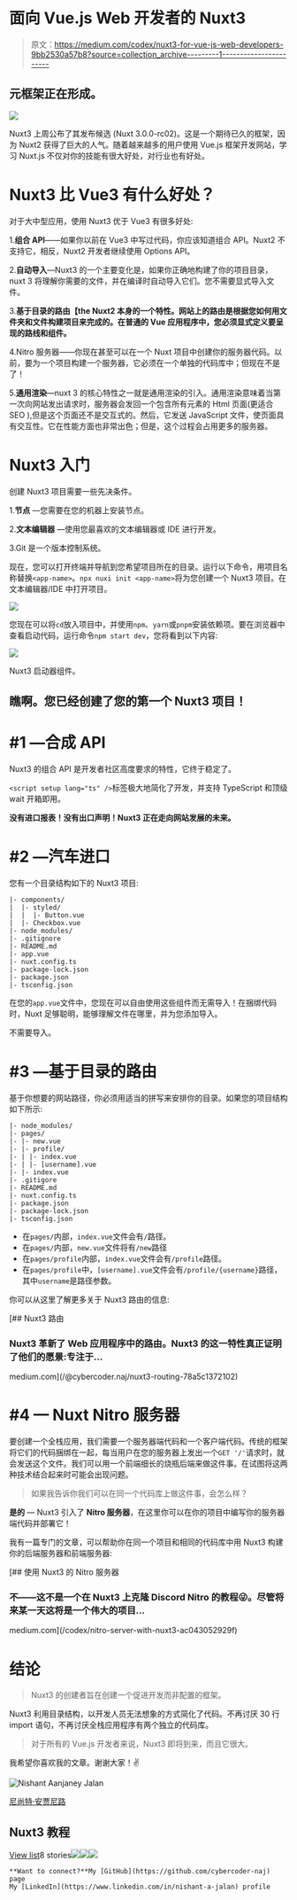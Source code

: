 # 面向 Vue.js Web 开发者的 Nuxt3

> 原文：<https://medium.com/codex/nuxt3-for-vue-js-web-developers-9bb2530a57b8?source=collection_archive---------1----------------------->

## 元框架正在形成。

![](img/233c1815f3900876c17a7da7c27a6a75.png)

Nuxt3 上周公布了其发布候选 [](#fb41) (Nuxt 3.0.0-rc02)。这是一个期待已久的框架，因为 Nuxt2 获得了巨大的人气。随着越来越多的用户使用 Vue.js 框架开发网站，学习 Nuxt.js 不仅对你的技能有很大好处，对行业也有好处。

# Nuxt3 比 Vue3 有什么好处？

对于大中型应用，使用 Nuxt3 优于 Vue3 有很多好处:

1.**组合 API**——如果你以前在 Vue3 中写过代码，你应该知道组合 API。Nuxt2 不支持它，相反，Nuxt2 开发者继续使用 Options API。

2.**自动导入**—Nuxt3 的一个主要变化是，如果你正确地构建了你的项目目录，nuxt 3 将理解你需要的文件，并在编译时自动导入它们。您不需要显式导入文件。

3.**基于目录的路由【the Nuxt2 本身的一个特性。网站上的路由是根据您如何用文件夹和文件构建项目来完成的。在普通的 Vue 应用程序中，您必须显式定义要呈现的路线和组件。**

4.Nitro 服务器——你现在甚至可以在一个 Nuxt 项目中创建你的服务器代码。以前，要为一个项目构建一个服务器，它必须在一个单独的代码库中；但现在不是了！

5.**通用渲染**—nuxt 3 的核心特性之一就是通用渲染的引入。通用渲染意味着当第一次向网站发出请求时，服务器会发回一个包含所有元素的 Html 页面(更适合 SEO ),但是这个页面还不是交互式的。然后，它发送 JavaScript 文件，使页面具有交互性。它在性能方面也非常出色；但是，这个过程会占用更多的服务器。

# Nuxt3 入门

创建 Nuxt3 项目需要一些先决条件。

1.**节点** —您需要在您的机器上安装节点。

2.**文本编辑器** —使用您最喜欢的文本编辑器或 IDE 进行开发。

3.Git 是一个版本控制系统。

现在，您可以打开终端并导航到您希望项目所在的目录。运行以下命令，用项目名称替换`<app-name>`。`npx nuxi init <app-name>`将为您创建一个 Nuxt3 项目。在文本编辑器/IDE 中打开项目。

![](img/03c008af23225ec7c11eea50027383bd.png)

您现在可以将`cd`放入项目中，并使用`npm`、`yarn`或`pnpm`安装依赖项。要在浏览器中查看启动代码，运行命令`npm start dev`，您将看到以下内容:

![](img/d3d3624ac34e6c28ac956612f8fde118.png)

Nuxt3 启动器组件。

## 瞧啊。您已经创建了您的第一个 Nuxt3 项目！

# #1 —合成 API

Nuxt3 的组合 API 是开发者社区高度要求的特性，它终于稳定了。

`<script setup lang="ts" />`标签极大地简化了开发，并支持 TypeScript 和顶级 wait 开箱即用。

**没有进口报表！没有出口声明！Nuxt3 正在走向网站发展的未来。**

# #2 —汽车进口

您有一个目录结构如下的 Nuxt3 项目:

```
|- components/
|  |- styled/
|  |  |- Button.vue
|  |- Checkbox.vue
|- node_modules/
|- .gitignore
|- README.md
|- app.vue
|- nuxt.config.ts
|- package-lock.json
|- package.json
|- tsconfig.json
```

在您的`app.vue`文件中，您现在可以自由使用这些组件而无需导入！在捆绑代码时，Nuxt 足够聪明，能够理解文件在哪里，并为您添加导入。

不需要导入。

# #3 —基于目录的路由

基于你想要的网站路径，你必须用适当的拼写来安排你的目录。如果您的项目结构如下所示:

```
|- node_modules/
|- pages/
|- |- new.vue
|- |- profile/
|- | |- index.vue
|- | |- [username].vue
|- |- index.vue
|- .gitigore
|- README.md
|- nuxt.config.ts
|- package.json
|- package-lock.json
|- tsconfig.json
```

*   在`pages/`内部，`index.vue`文件会有`/`路径。
*   在`pages/`内部，`new.vue`文件将有`/new`路径
*   在`pages/profile`内部，`index.vue`文件会有`/profile`路径。
*   在`pages/profile`中，`[username].vue`文件会有`/profile/{username}`路径，其中`username`是路径参数。

你可以从这里了解更多关于 Nuxt3 路由的信息:

[](/@cybercoder.naj/nuxt3-routing-78a5c1372102) [## Nuxt3 路由

### Nuxt3 革新了 Web 应用程序中的路由。Nuxt3 的这一特性真正证明了他们的愿景:专注于…

medium.com](/@cybercoder.naj/nuxt3-routing-78a5c1372102) 

# #4 — Nuxt Nitro 服务器

要创建一个全栈应用，我们需要一个服务器端代码和一个客户端代码。传统的框架将它们的代码捆绑在一起，每当用户在您的服务器上发出一个`GET '/'`请求时，就会发送这个文件。我们可以用一个前端细长的烧瓶后端来做这件事。在试图将这两种技术结合起来时可能会出现问题。

> 如果我告诉你我们可以在同一个代码库上做这件事，会怎么样？

**是的** — Nuxt3 引入了 **Nitro 服务器**，在这里你可以在你的项目中编写你的服务器端代码并部署它！

我有一篇专门的文章，可以帮助你在同一个项目和相同的代码库中用 Nuxt3 构建你的后端服务器和前端服务器:

[](/codex/nitro-server-with-nuxt3-ac043052929f) [## 使用 Nuxt3 的 Nitro 服务器

### 不——这不是一个在 Nuxt3 上克隆 Discord Nitro 的教程😜。尽管将来某一天这将是一个伟大的项目…

medium.com](/codex/nitro-server-with-nuxt3-ac043052929f) 

# 结论

> Nuxt3 的创建者旨在创建一个促进开发而非配置的框架。

Nuxt3 利用目录结构，以开发人员无法想象的方式简化了代码。不再讨厌 30 行 import 语句，不再讨厌全栈应用程序有两个独立的代码库。

> 对于所有的 Vue.js 开发者来说，Nuxt3 即将到来，而且它很大。

我希望你喜欢我的文章。谢谢大家！✌️

![Nishant Aanjaney Jalan](img/c818d35ccc9090c3e339648aaa3eff62.png)

[尼尚特·安贾尼路](/@cybercoder.naj?source=post_page-----9bb2530a57b8--------------------------------)

## Nuxt3 教程

[View list](/@cybercoder.naj/list/nuxt3-tutorial-8af9304349ba?source=post_page-----9bb2530a57b8--------------------------------)8 stories![](img/17a759730e64b9dfea248c7a4b5176e5.png)![](img/8bd2ce5c89f980aecad2950bed8d29d7.png)![](img/16082fcebc18fd206c3d2d68cb1f5040.png)

```
**Want to connect?**My [GitHub](https://github.com/cybercoder-naj) page
My [LinkedIn](https://www.linkedin.com/in/nishant-a-jalan) profile
```

[ **1** ]:候选发布是测试版和稳定版之间的中间步骤。
